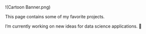 !(Cartoon Banner.png)

This page contains some of my favorite projects. 

I’m currently working on new ideas for data science applications. 🔭 

